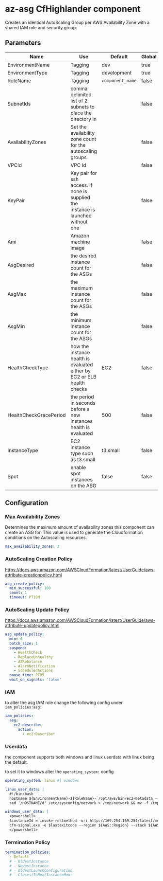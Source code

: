 # az-asg CfHighlander component

Creates an identical AutoScaling Group per AWS Availability Zone with a shared IAM role and security group.

## Parameters

| Name | Use | Default | Global | Type | Allowed Values |
| ---- | --- | ------- | ------ | ---- | -------------- |
| EnvironmentName | Tagging | dev | true | string
| EnvironmentType | Tagging | development | true | string | ['development','production']
| RoleName | Tagging | `component_name` | false | string
| SubnetIds | comma delimited list of 2 subnets to place the directory in | | false | comma delimited list
| AvailabilityZones | Set the availability zone count for the autoscaling groups | | false | number
| VPCId | VPC Id | | false | AWS::EC2::VPC::Id
| KeyPair | Key pair for ssh access. if none is supplied the instance is launched without one | | false | string
| Ami | Amazon machine image | | false | AWS::EC2::Image::Id
| AsgDesired | the desired instance count for the ASGs | | false | number
| AsgMax | the maximum instance count for the ASGs | | false | number
| AsgMin | the minimum instance count for the ASGs | | false | number
| HealthCheckType | how the instance health is evaluated either by EC2 or ELB health checks | EC2 | false | string | ['EC2','ELB']
| HealthCheckGracePeriod | the period in seconds before a new instances health is evaluated | 500 | false | number
| InstanceType | EC2 instance type such as t3.small | t3.small | false | string
| Spot | enable spot instances on the ASG | false | false | boolean

## Configuration

### Max Availability Zones

Determines the maximum amount of availability zones this component can create an ASG for. This value is used to generate the Cloudformation conditions on the Autoscaling resources.

```yaml
max_availability_zones: 3
```

### AutoScaling Creation Policy

https://docs.aws.amazon.com/AWSCloudFormation/latest/UserGuide/aws-attribute-creationpolicy.html

```yaml
asg_create_policy:
  min_successful: 100
  count: 1
  timeout: PT10M
```

### AutoScaling Update Policy

https://docs.aws.amazon.com/AWSCloudFormation/latest/UserGuide/aws-attribute-updatepolicy.html

```yaml
asg_update_policy:
  min: 0
  batch_size: 1
  suspend:
    - HealthCheck
    - ReplaceUnhealthy
    - AZRebalance
    - AlarmNotification
    - ScheduledActions
  pause_time: PT05
  wait_on_signals: 'false'
```

### IAM

to alter the asg IAM role change the following config under `iam_policies:asg:` 

```yaml
iam_policies:
  asg:
    ec2-describe:
      action:
        - ec2:Describe*
```

### Userdata

the component supports both windows and linux userdata with linux being the default.


to set it to windows alter the `operating_system:` config

```yaml
operating_system: linux #| windows

linux_user_data: |
  #!/bin/bash
  hostname ${EnvironmentName}-${RoleName}-`/opt/aws/bin/ec2-metadata --instance-id|/usr/bin/awk '{print $2}'`
  sed '/HOSTNAME/d' /etc/sysconfig/network > /tmp/network && mv -f /tmp/network /etc/sysconfig/network && echo "HOSTNAME=${EnvironmentName}-`/opt/aws/bin/ec2-metadata --instance-id|/usr/bin/awk '{print $2}'`" >>/etc/sysconfig/network && /etc/init.d/network restart

windows_user_data: |
  <powershell>
  $instanceId = invoke-restmethod -uri http://169.254.169.254/latest/meta-data/instance-id
  cfn-signal.exe -e $lastexitcode --region ${AWS::Region} --stack ${AWS::StackName} --resource 'AutoScaleGroup'
  </powershell>
```

### Termination Policy

```yaml
termination_policies:
  - Default
  # - OldestInstance
  # - NewestInstance
  # - OldestLaunchConfiguration
  # - ClosestToNextInstanceHour
```